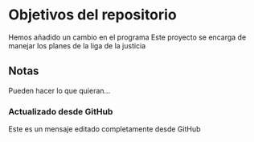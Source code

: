 # Objetivos del repositorio 

Hemos añadido un cambio en el programa 
Este proyecto se encarga de manejar los planes de la liga de la justicia 

## Notas 
Pueden hacer lo que quieran...

### Actualizado desde GitHub
Este es un mensaje editado completamente desde GitHub

